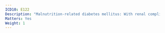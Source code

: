 ```yaml
---
ICD10: E122
Description: "Malnutrition-related diabetes mellitus: With renal complications"
Matters: Yes
Weight: 1
---
```

